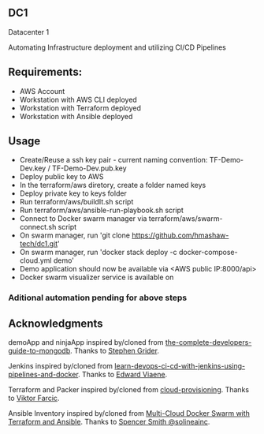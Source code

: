 ## DC1
Datacenter 1

Automating Infrastructure deployment and utilizing CI/CD Pipelines

## Requirements:

* AWS Account
* Workstation with AWS CLI deployed
* Workstation with Terraform deployed
* Workstation with Ansible deployed

## Usage

* Create/Reuse a ssh key pair - current naming convention: TF-Demo-Dev.key / TF-Demo-Dev.pub.key
* Deploy public key to AWS
* In the terraform/aws diretory, create a folder named keys
* Deploy private key to keys folder
* Run terraform/aws/buildIt.sh script
* Run terraform/aws/ansible-run-playbook.sh script
* Connect to Docker swarm manager via terraform/aws/swarm-connect.sh script
* On swarm manager, run 'git clone https://github.com/hmashaw-tech/dc1.git'
* On swarm manager, run 'docker stack deploy -c docker-compose-cloud.yml demo'
* Demo application should now be available via <AWS public IP:8000/api>
* Docker swarm visualizer service is available on <AWS public IP:8080>

### Aditional automation pending for above steps

## Acknowledgments

demoApp and ninjaApp inspired by/cloned from [the-complete-developers-guide-to-mongodb](https://www.udemy.com/the-complete-developers-guide-to-mongodb).  Thanks to [Stephen Grider](https://github.com/StephenGrider).

Jenkins inspired by/cloned from [learn-devops-ci-cd-with-jenkins-using-pipelines-and-docker](https://www.udemy.com/learn-devops-ci-cd-with-jenkins-using-pipelines-and-docker/).  Thanks to [Edward Viaene](https://github.com/wardviaene).

Terraform and Packer inspired by/cloned from [cloud-provisioning](https://github.com/vfarcic/cloud-provisioning).  Thanks to [Viktor Farcic](https://github.com/vfarcic).

Ansible Inventory inspired by/cloned from [Multi-Cloud Docker Swarm with Terraform and Ansible](https://solinea.com/blog/multi-cloud-docker-swarm-terraform-ansible).  Thanks to [Spencer Smith @solineainc](https://twitter.com/solineainc).

